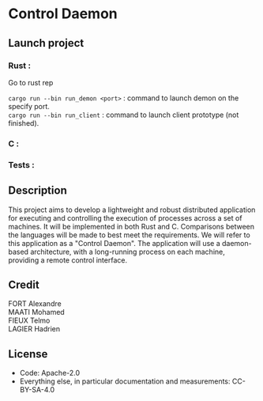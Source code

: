 # Control Daemon

## Launch project

### Rust : 

Go to rust rep

`cargo run --bin run_demon <port>` : command to launch demon on the specify port.  
`cargo run --bin run_client` : command to launch client prototype (not finished).

### C :


### Tests :



## Description

This project aims to develop a lightweight and robust distributed application for executing and controlling the execution of processes across a set of machines. It will be implemented in both Rust and C. Comparisons between the languages will be made to best meet the requirements. We will refer to this application as a "Control Daemon". The application will use a daemon-based architecture, with a long-running process on each machine, providing a remote control interface.

## Credit

FORT Alexandre  
MAATI Mohamed  
FIEUX Telmo  
LAGIER Hadrien  

## License
- Code: Apache-2.0
- Everything else, in particular documentation and measurements: CC-BY-SA-4.0
